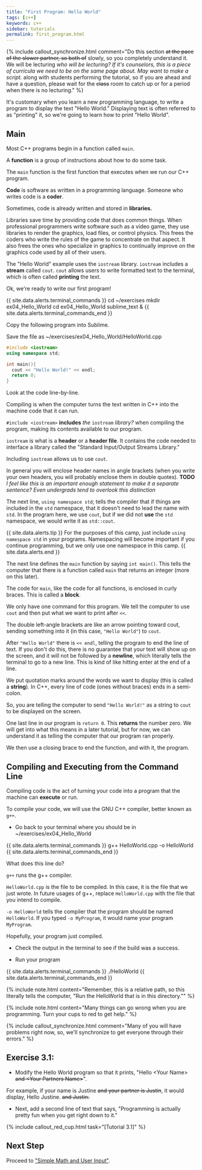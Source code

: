 ```yaml
---
title: "First Program: Hello World"
tags: [c++]
keywords: c++
sidebar: tutorials
permalink: first_program.html
---
```


{% include callout_synchronize.html comment="Do this section <strike>at the pace of the slower partner, so both of</strike> slowly, so you completely understand it. We will be lecturing <em>who will be lecturing? If it's counselors, this is a piece of curricula we need to be on the same page about. May want to make a script.</em> along with students performing the tutorial, so if you are ahead and have a question, please wait for the <strike>class</strike> room to catch up or for a period when there is no lecturing." %}

It's customary when you learn a new programming language, to write a program to display the text "Hello World." Displaying text is often referred to as "printing" it, so we're going to learn how to print "Hello World".

## Main

Most C++ programs begin in a function called `main`.

A <b>function</b> is a group of instructions about how to do some task.

The `main` function is the first function that executes when we run our C++ program.

<b>Code</b> is software as written in a programming language. Someone who writes code is a <b>coder</b>.

Sometimes, code is already written and stored in <b>libraries.</b>

Libraries save time by providing code that does common things. When professional programmers write software such as a video game, they use libraries to render the graphics, load files, or control physics. This frees the coders who write the rules of the game to concentrate on that aspect. It also frees the ones who specialize in graphics to continually improve on the graphics code used by all of their users.

The "Hello World" example uses the `iostream` library. `iostream` includes a <b>stream</b> called `cout`. `cout` allows users to write formatted text to the terminal, which is often called <b>printing</b> the text.

Ok, we're ready to write our first program!

{{ site.data.alerts.terminal_commands }}
cd ~/exercises
mkdir ex04_Hello_World
cd ex04_Hello_World
sublime_text &
{{ site.data.alerts.terminal_commands_end }}

Copy the following program into Sublime.

Save the file as ~/exercises/ex04_Hello_World/HelloWorld.cpp

```cpp
#include <iostream>
using namespace std;

int main(){
  cout << "Hello World!" << endl;
  return 0;
}
```

Look at the code line-by-line.

Compiling is when the computer turns the text written in C++ into the machine code that it can run.

`#include <iostream>` <b>includes</b> *the* `iostream` *library?* when compiling the program, making its contents available to our program.

`iostream` is what is a <b>header</b> or a <b>header file</b>. It contains the code needed to interface a library called the "Standard Input/Output Streams Library."

Including `iostream` allows us to use `cout`.

In general you will enclose header names in angle brackets (when you write your own headers, you will probably enclose them in double quotes). **TODO** *I feel like this is an important enough statement to make it a separate sentence? Even undergrads tend to overlook this distinction*

The next line, `using namespace std`; tells the compiler that if things are included in the `std` namespace, that it doesn't need to lead the name with `std`. In the program here, we use `cout`, but if we did not <b>use</b> the `std` namespace, we would write it as `std::cout`.

{{ site.data.alerts.tip }}
For the purposes of this camp, just include `using namespace std` in your programs. Namespacing will become important if you continue programming, but we only use one namespace in this camp.
{{ site.data.alerts.end }}

The next line defines the `main` function by saying `int main()`. This tells the computer that there is a function called `main` that returns an integer (more on this later).

The code for `main`, like the code for all functions, is enclosed in curly braces. This is called a <b>block</b>.

We only have one command for this program. We tell the computer to use `cout` and then put what we want to print after `<<`.

The double left-angle brackets are like an arrow pointing toward cout, sending something into it (in this case, `"Hello World"`) to `cout`.

After `"Hello World"` there is `<< endl`, telling the program to end the line of text. If you don't do this, there is no guarantee that your text will show up on the screen, and it will not be followed by a <b>newline</b>, which literally tells the terminal to go to a new line. This is kind of like hitting enter at the end of a line.

We put quotation marks around the words we want to display (this is called a <b>string</b>). In C++, every line of code (ones without braces) ends in a semi-colon.

So, you are telling the computer to send `"Hello World!"` as a string to `cout` to be displayed on the screen.

One last line in our program is `return 0`. This <b>returns</b> the number zero. We will get into what this means in a later tutorial, but for now, we can understand it as telling the computer that our program ran properly.

We then use a closing brace to end the function, and with it, the program.

## Compiling and Executing from the Command Line

Compiling code is the act of turning your code into a program that the machine can <b>execute</b> or run.

To compile your code, we will use the GNU C++ compiler, better known as `g++`.

- Go back to your terminal where you should be in ~/exercises/ex04_Hello_World

{{ site.data.alerts.terminal_commands }}
g++ HelloWorld.cpp -o HelloWorld
{{ site.data.alerts.terminal_commands_end }}

What does this line do?

`g++` runs the g++ compiler.

`HelloWorld.cpp` is the file to be compiled. In this case, it is the file that we just wrote. In future usages of g++, replace `HelloWorld.cpp` with the file that you intend to compile.

`-o HelloWorld` tells the compiler that the program should be named `HelloWorld`. If you typed `-o MyProgram`, it would name your program `MyProgram`.

Hopefully, your program just compiled.

- Check the output in the terminal to see if the build was a success.

- Run your program

{{ site.data.alerts.terminal_commands }}
./HelloWorld
{{ site.data.alerts.terminal_commands_end }}


{% include note.html content="Remember, this is a relative path, so this literally tells the computer, \"Run the HelloWorld that is in this directory.\"" %}

{% include note.html content="Many things can go wrong when you are programming. Turn your cups to red to get help." %}

{% include callout_synchronize.html comment="Many of you will have problems right now, so, we'll synchronize to get everyone through their errors." %}

## Exercise 3.1:

- Modify the Hello World program so that it prints, "Hello \<Your Name\> ~~and \<Your Partners Name\>~~".

For example, if your name is Justine ~~and your partner is Justin~~, it would display, Hello Justine. ~~and Justin.~~

- Next, add a second line of text that says, "Programming is actually pretty fun when you get right down to it."

{% include callout_red_cup.html task="[Tutorial 3.1]" %}

## Next Step

Proceed to ["Simple Math and User Input"](simple_math_user_input.html).
